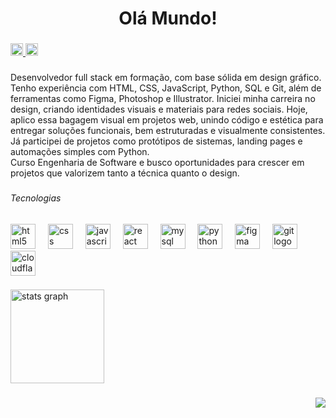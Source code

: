 <h1 align="center">Olá Mundo!</h1>

###

<div align="left">
  <a href="https://linktr.ee/tharlescantanhede" target="_blank">
    <img src="https://img.shields.io/static/v1?message=Linktree&logo=linktree&label=&color=1de9b6&logoColor=white&labelColor=&style=for-the-badge" height="20" alt="linktree logo"  />
  </a>
  <a href="https://www.linkedin.com/in/tharlescantanhede/" target="_blank">
    <img src="https://img.shields.io/static/v1?message=LinkedIn&logo=linkedin&label=&color=0077B5&logoColor=white&labelColor=&style=for-the-badge" height="20" alt="linkedin logo"  />
  </a>
</div>

###

<p align="left">Desenvolvedor full stack em formação, com base sólida em design gráfico. Tenho experiência com HTML, CSS, JavaScript, Python, SQL e Git, além de ferramentas como Figma, Photoshop e Illustrator. Iniciei minha carreira no design, criando identidades visuais e materiais para redes sociais. Hoje, aplico essa bagagem visual em projetos web, unindo código e estética para entregar soluções funcionais, bem estruturadas e visualmente consistentes. Já participei de projetos como protótipos de sistemas, landing pages e automações simples com Python.<br>Curso Engenharia de Software e busco oportunidades para crescer em projetos que valorizem tanto a técnica quanto o design.</p>

###

<h6 align="left">Tecnologias</h6>

###

<div align="left">
  <img src="https://cdn.jsdelivr.net/gh/devicons/devicon/icons/html5/html5-original.svg" height="40" alt="html5 logo"  />
  <img width="12" />
  <img src="https://cdn.jsdelivr.net/gh/devicons/devicon/icons/css3/css3-original.svg" height="40" alt="css logo"  />
  <img width="12" />
  <img src="https://cdn.jsdelivr.net/gh/devicons/devicon/icons/javascript/javascript-original.svg" height="40" alt="javascript logo"  />
  <img width="12" />
  <img src="https://cdn.jsdelivr.net/gh/devicons/devicon/icons/react/react-original.svg" height="40" alt="react logo"  />
  <img width="12" />
  <img src="https://cdn.jsdelivr.net/gh/devicons/devicon/icons/mysql/mysql-original.svg" height="40" alt="mysql logo"  />
  <img width="12" />
  <img src="https://cdn.jsdelivr.net/gh/devicons/devicon/icons/python/python-original.svg" height="40" alt="python logo"  />
  <img width="12" />
  <img src="https://cdn.jsdelivr.net/gh/devicons/devicon/icons/figma/figma-original.svg" height="40" alt="figma logo"  />
  <img width="12" />
  <img src="https://cdn.jsdelivr.net/gh/devicons/devicon/icons/git/git-original.svg" height="40" alt="git logo"  />
  <img width="12" />
  <img src="https://cdn.simpleicons.org/cloudflare/F38020" height="40" alt="cloudflare logo"  />
</div>

###

<div align="left">
  <img src="https://github-readme-stats.vercel.app/api?username=tharlesc&hide_title=false&hide_rank=false&show_icons=true&include_all_commits=true&count_private=true&disable_animations=false&theme=github_dark&locale=en&hide_border=false&order=1" height="150" alt="stats graph"  />
</div>

###

<div align="right">
  <img src="https://visitor-badge.laobi.icu/badge?page_id=tharlesc.tharlesc&"  />
</div>

###
